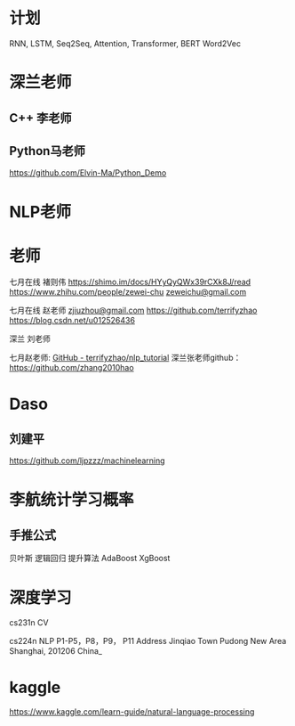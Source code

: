 # 计划
RNN, LSTM, Seq2Seq, Attention, Transformer, BERT
Word2Vec

# 深兰老师


## C++ 李老师


##  Python马老师
https://github.com/Elvin-Ma/Python_Demo


# NLP老师

# 老师

七月在线 褚则伟
https://shimo.im/docs/HYyQyQWx39rCXk8J/read
https://www.zhihu.com/people/zewei-chu
zeweichu@gmail.com

七月在线 赵老师
zjiuzhou@gmail.com
https://github.com/terrifyzhao
https://blog.csdn.net/u012526436


深兰 刘老师


七月赵老师: [GitHub - terrifyzhao/nlp_tutorial](https://github.com/terrifyzhao/nlp_tutorial)
深兰张老师github： https://github.com/zhang2010hao


# Daso

## 刘建平

https://github.com/ljpzzz/machinelearning

# 李航统计学习概率
## 手推公式
贝叶斯
逻辑回归
提升算法 AdaBoost XgBoost


# 深度学习
cs231n CV

cs224n NLP P1-P5，P8，P9， P11
Address Jinqiao Town Pudong New Area Shanghai, 201206 China_

# kaggle
https://www.kaggle.com/learn-guide/natural-language-processing
